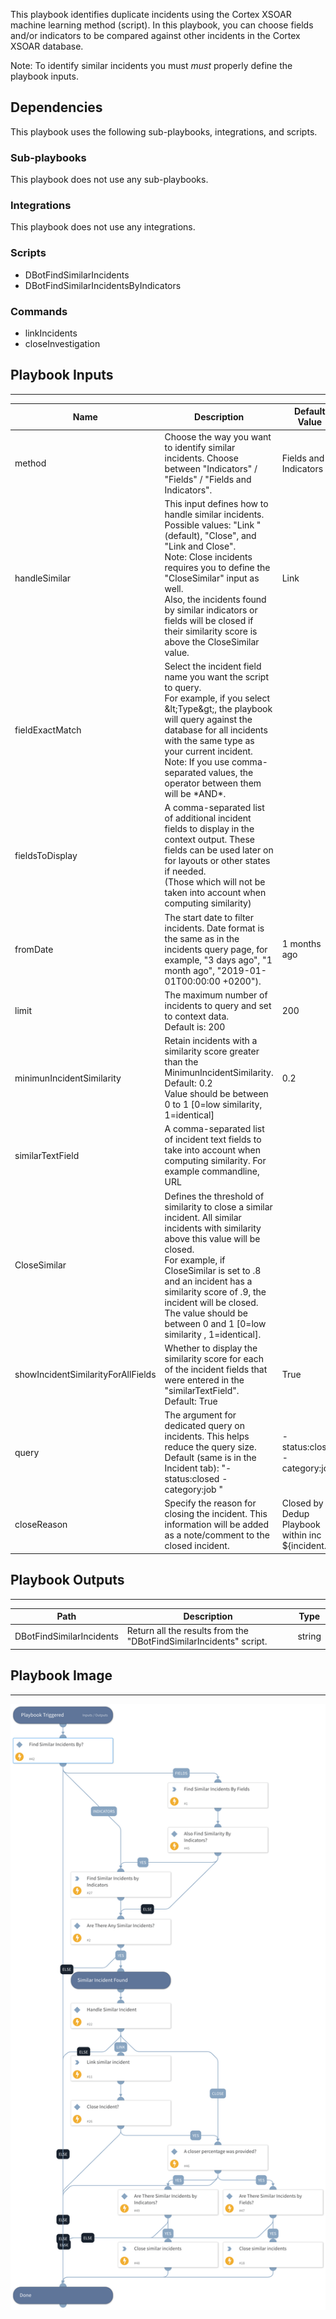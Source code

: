 This playbook identifies duplicate incidents using the Cortex XSOAR machine learning method (script).
In this playbook, you can choose fields and/or indicators to be compared against other incidents in the Cortex XSOAR database. 

Note: To identify similar incidents you must *must* properly define the playbook inputs. 

## Dependencies
This playbook uses the following sub-playbooks, integrations, and scripts.

### Sub-playbooks
This playbook does not use any sub-playbooks.

### Integrations
This playbook does not use any integrations.

### Scripts
* DBotFindSimilarIncidents
* DBotFindSimilarIncidentsByIndicators

### Commands
* linkIncidents
* closeInvestigation

## Playbook Inputs
---

| **Name** | **Description** | **Default Value** | **Required** |
| --- | --- | --- | --- |
| method | Choose the way you want to identify similar incidents. Choose between "Indicators" / "Fields" / "Fields and Indicators". | Fields and Indicators | Required |
| handleSimilar | This input defines how to handle similar incidents. <br/>Possible values: "Link " \(default\), "Close", and "Link and Close".<br/>Note: Close incidents requires you to define the "CloseSimilar" input as well.<br/>Also, the incidents found by similar indicators or fields will be closed if their similarity score is above the CloseSimilar value. | Link | Required |
| fieldExactMatch | Select the incident field name you want the script to query.  <br/>For example, if you select &amp;lt;Type&amp;gt;, the playbook will query against the database for all incidents with the same type as your current incident.<br/> Note: If you use comma-separated values, the operator between them will be \*AND\*. |  | Optional |
| fieldsToDisplay | A comma-separated list of additional incident fields to display in the context output. These fields can be used later on for layouts or other states if needed.<br/>\(Those which will not be taken into account when computing similarity\) |  | Optional |
| fromDate | The start date to filter incidents. Date format is the same as in the incidents query page, for example, "3 days ago", "1 month ago", "2019-01-01T00:00:00 \+0200"\). | 1 months ago | Optional |
| limit | The maximum number of incidents to query and set to context data.<br/>Default is: 200 | 200 | Optional |
| minimunIncidentSimilarity | Retain incidents with a similarity score greater than the MinimunIncidentSimilarity.<br/>Default: 0.2<br/>Value should be between 0 to 1 \[0=low similarity, 1=identical\] | 0.2 | Required |
| similarTextField | A comma-separated list of incident text fields to take into account when computing similarity. For example commandline, URL |  | Required |
| CloseSimilar | Defines the threshold of similarity to close a similar incident. All similar incidents with similarity above this value will be closed.<br/>For example, if CloseSimilar is set to .8 and an incident has a similarity score of .9, the incident will be closed.<br/>The value should be between 0 and 1 \[0=low similarity , 1=identical\]. |  | Optional |
| showIncidentSimilarityForAllFields | Whether to display the similarity score for each of the incident fields that were entered in the "similarTextField".<br/>Default: True | True | Optional |
| query | The argument for dedicated query on incidents. This helps reduce the query size.<br/>Default \(same is in the Incident tab\): "-status:closed -category:job " | -status:closed -category:job | Optional |
| closeReason | Specify the reason for closing the incident. This information will be added as a note/comment to the closed incident. | Closed by Dedup Playbook within inc ${incident.id} | Optional |

## Playbook Outputs
---

| **Path** | **Description** | **Type** |
| --- | --- | --- |
| DBotFindSimilarIncidents | Return all the results from the "DBotFindSimilarIncidents" script. | string |

## Playbook Image
---
![Dedup - Generic v4](../doc_files/Dedup_-_Generic_v4.png)
